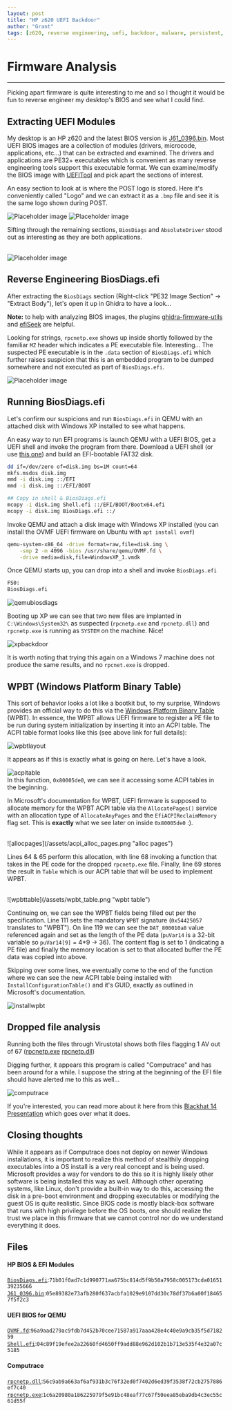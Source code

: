 ```yaml
---
layout: post
title: "HP z620 UEFI Backdoor"
author: "Grant"
tags: [z620, reverse engineering, uefi, backdoor, malware, persistent, ghidra, efi]
---
```


# Firmware Analysis
<hr>

Picking apart firmware is quite interesting to me and so I thought it would be fun to reverse engineer my desktop's BIOS and see what I could find.

## Extracting UEFI Modules

My desktop is an HP z620 and the latest BIOS version is [J61_0396.bin](/assets/J61_0396.bin). Most UEFI BIOS images are a collection of modules (drivers, microcode, applications, etc...) that can be extracted and examined. The drivers and applications are PE32+ executables which is convenient as many reverse engineering tools support this executable format. We can examine/modify the BIOS image with [UEFITool](https://github.com/LongSoft/UEFITool) and pick apart the sections of interest.

An easy section to look at is where the POST logo is stored. Here it's conveniently called "Logo" and we can extract it as a `.bmp` file and see it is the same logo shown during POST.

![Placeholder image](/assets/bios_logo.png "UEFITool bios logo section") ![Placeholder image](/assets/hp_bios_logo.png "HP BIOS logo")
<br>

Sifting through the remaining sections, `BiosDiags` and `AbsoluteDriver` stood out as interesting as they are both applications.
<br>
<br>

![Placeholder image](/assets/uefi_biosdiags_efi.png "UEFITool BiosDiags.efi")
<br>

## Reverse Engineering BiosDiags.efi

After extracting the `BiosDiags` section (Right-click "PE32 Image Section" -> "Extract Body"), let's open it up in Ghidra to have a look...

**Note:** to help with analyzing BIOS images, the plugins [ghidra-firmware-utils](https://github.com/al3xtjames/ghidra-firmware-utils) and [efiSeek](https://github.com/DSecurity/efiSeek) are helpful.


Looking for strings, `rpcnetp.exe` shows up inside shortly followed by the familiar `MZ` header which indicates a PE executable file. Interesting... The suspected PE executable is in the `.data` section of `BiosDiags.efi` which further raises suspicion that this is an embedded program to be dumped somewhere and not executed as part of `BiosDiags.efi`.

![Placeholder image](/assets/embedded_pe_header.png "embedded PE header")


## Running BiosDiags.efi

Let's confirm our suspicions and run `BiosDiags.efi` in QEMU with an attached disk with Windows XP installed to see what happens.

An easy way to run EFI programs is launch QEMU with a UEFI BIOS, get a UEFI shell and invoke the program from there. Download a UEFI shell (or use [this one](/assets/Shell.efi)) and build an EFI-bootable FAT32 disk.


```bash
dd if=/dev/zero of=disk.img bs=1M count=64
mkfs.msdos disk.img
mmd -i disk.img ::/EFI
mmd -i disk.img ::/EFI/BOOT

## Copy in shell & BiosDiags.efi
mcopy -i disk.img Shell.efi ::/EFI/BOOT/Bootx64.efi
mcopy -i disk.img BiosDiags.efi ::/
```

Invoke QEMU and attach a disk image with Windows XP installed (you can install the OVMF UEFI firmware on Ubuntu with `apt install ovmf`)
```bash
qemu-system-x86_64 -drive format=raw,file=disk.img \
    -smp 2 -m 4096 -bios /usr/share/qemu/OVMF.fd \
    -drive media=disk,file=WindowsXP_1.vmdk 
```

Once QEMU starts up, you can drop into a shell and invoke `BiosDiags.efi`

```bash
FS0:
BiosDiags.efi
```

![qemubiosdiags](/assets/qemu_biosdiags_efi.png "running BiosDiags.efi in QEMU")

Booting up XP we can see that two new files are implanted in `C:\Windows\System32\` as suspected (`rpcnetp.exe` and `rpcnetp.dll`) and `rpcnetp.exe` is running as `SYSTEM` on the machine. Nice!

![xpbackdoor](/assets/backdoor_running.png "backdoor running")

It is worth noting that trying this again on a Windows 7 machine does not produce the same results, and no `rpcnet.exe` is dropped.

## WPBT (Windows Platform Binary Table)

This sort of behavior looks a lot like a bootkit but, to my surprise, Windows provides an official way to do this via the [Windows Platform Binary Table](https://download.microsoft.com/download/8/A/2/8A2FB72D-9B96-4E2D-A559-4A27CF905A80/windows-platform-binary-table.docx) (WPBT). In essence, the WPBT allows UEFI firmware to register a PE file to be run during system initialization by inserting it into an ACPI table. The ACPI table format looks like this (see above link for full details):

![wpbtlayout](/assets/wpbt_layout.png "wpbt layout")

It appears as if this is exactly what is going on here. Let's have a look.

![acpitable](/assets/acpi_table_manipulation.png "acpi table manipulation")
<br>
In this function, `0x80005de0`, we can see it accessing some ACPI tables in the beginning.

In Microsoft's documentation for WPBT, UEFI firmware is supposed to allocate memory for the WPBT ACPI table via the `AllocatePages()` service with an allocation type of `AllocateAnyPages` and the `EfiACPIReclaimMemory` flag set. This is **exactly** what we see later on inside `0x80005de0` :).

<br>
![allocpages](/assets/acpi_alloc_pages.png "alloc pages")
<br>

Lines 64 & 65 perform this allocation, with line 68 invoking a function that takes in the PE code for the dropped `rpcnetp.exe` file. Finally, line 69 stores the result in `Table` which is our ACPI table that will be used to implement WPBT.

<br>
![wpbttable](/assets/wpbt_table.png "wpbt table")
<br>

Continuing on, we can see the WPBT fields being filled out per the specification. Line 111 sets the mandatory `WPBT` signature (`0x54425057` translates to "WPBT"). On line 119 we can see the `DAT_800010a8` value referenced again and set as the length of the PE data (`puVar14` is a 32-bit variable so `puVar14[9]` = 4*9 -> 36). The content flag is set to 1 (indicating a PE file) and finally the memory location is set to that allocated buffer the PE data was copied into above.

Skipping over some lines, we eventually come to the end of the function where we can see the new ACPI table being installed with `InstallConfigurationTable()` and it's GUID, exactly as outlined in Microsoft's documentation.
<br>

![installwpbt](/assets/install_wpbt.png "wpbt install")


## Dropped file analysis

Running both the files through Virustotal shows both files flagging 1 AV out of 67 ([rpcnetp.exe](https://www.virustotal.com/gui/file/1c6a20980a186225979f5e91bc48eaf77c67f50eea85eba9db4c3ec55c61d55f/detection) [rpcnetp.dll](https://www.virustotal.com/gui/file/56c9ab9a663af6af931b3c76f32ed0f7402d6ed39f3538f72cb2757886ef7c40/detection))

Digging further, it appears this program is called "Computrace" and has been around for a while. I suppose the string at the beginning of the EFI file should have alerted me to this as well...

![computrace](/assets/computrace.png "computrace")

If you're interested, you can read more about it here from this [Blackhat 14 Presentation](http://blackhat.com/docs/us-14/materials/us-14-Kamlyuk-Kamluk-Computrace-Backdoor-Revisited.pdf) which goes over what it does.


## Closing thoughts

While it appears as if Computrace does not deploy on newer Windows installations, it is important to realize this method of stealthily dropping executables into a OS install is a very real concept and is being used. Microsoft provides a way for vendors to do this so it is highly likely other software is being installed this way as well. Although other operating systems, like Linux, don't provide a built-in way to do this, accessing the disk in a pre-boot environment and dropping executables or modifying the guest OS is quite realistic. Since BIOS code is mostly black-box software that runs with high privilege before the OS boots, one should realize the trust we place in this firmware that we cannot control nor do we understand everything it does.

## Files

#### HP BIOS & EFI Modules
[`BiosDiags.efi`](/assets/BiosDiags.efi):`71b01f0ad7c1d990771aa675bc814d5f9b50a7958c005173cda0165139235666`
[`J61_0396.bin`](/assets/J61_0396.bin):`05e89382e73afb280f637acbfa1029e9107dd30c78df37b6a00f184657f5f2c3`

#### UEFI BIOS for QEMU
[`OVMF.fd`](/assets/OVMF.fd):`96a9aad279ac9fdb7d452b70cee71587a917aaa428e4c40e9a9cb35f5d718259`
[`Shell.efi`](/assets/Shell.efi):`04c89f19efee2a22660fd4650ff9add88e962d102b1b713e535f4e32a07c5185`

#### Computrace 
[`rpcnetp.dll`](/assets/rpcnetp.dll):`56c9ab9a663af6af931b3c76f32ed0f7402d6ed39f3538f72cb2757886ef7c40`
[`rpcnetp.exe`](/assets/rpcnetp.exe):`1c6a20980a186225979f5e91bc48eaf77c67f50eea85eba9db4c3ec55c61d55f`